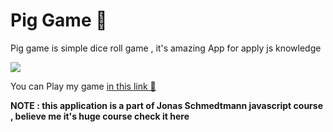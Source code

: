 # Pig Game 🎲

Pig game is simple dice roll game , it's amazing App for apply js knowledge

<img src="![dd](https://user-images.githubusercontent.com/57900722/111036039-82e69680-841d-11eb-8385-2da8d11edc8e.gif)">

You can Play my game <a href="https://othmanekahtal.github.io/Pig-Game-/">in this link 🎲</a>

**NOTE : this application is a part of Jonas Schmedtmann javascript course , believe me it's huge course check it here**
